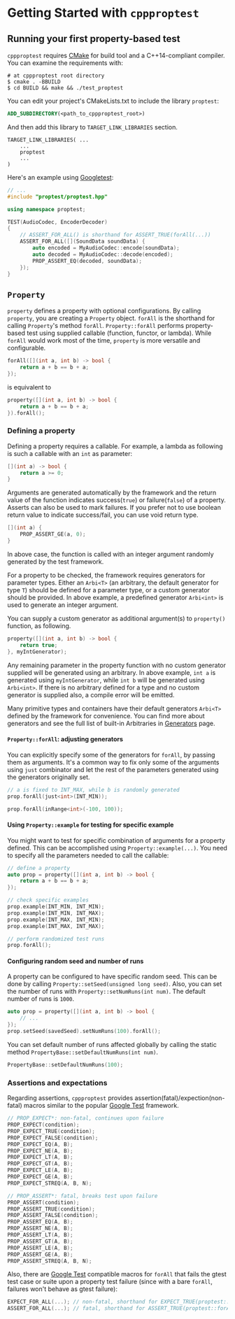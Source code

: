# Getting Started with `cppproptest`

## Running your first property-based test

`cppproptest` requires [CMake](https://cmake.org) for build tool and a C++14-compliant compiler.
You can examine the requirements with: 

```Shell
# at cppproptest root directory
$ cmake . -BBUILD
$ cd BUILD && make && ./test_proptest
```

You can edit your project's CMakeLists.txt to include the library `proptest`:

```CMake
ADD_SUBDIRECTORY(<path_to_cppproptest_root>)

```

And then add this library to `TARGET_LINK_LIBRARIES` section.

```
TARGET_LINK_LIBRARIES( ...
    ...
    proptest
    ...
)
```

Here's an example using [Googletest](https://github.com/google/googletest):

```cpp
// ...
#include "proptest/proptest.hpp"

using namespace proptest;

TEST(AudioCodec, EncoderDecoder)
{
    // ASSERT_FOR_ALL() is shorthand for ASSERT_TRUE(forAll(...))
    ASSERT_FOR_ALL([](SoundData soundData) {
        auto encoded = MyAudioCodec::encode(soundData);
        auto decoded = MyAudioCodec::decode(encoded);
        PROP_ASSERT_EQ(decoded, soundData);
    });
}
```

## `Property`

`property` defines a property with optional configurations. By calling `property`, you are creating a `Property` object. `forAll` is the shorthand for calling `Property`'s method `forAll`. `Property::forAll` performs property-based test using supplied callable (function, functor, or lambda). While `forAll` would work most of the time, `property` is more versatile and configurable.

```cpp
forAll([](int a, int b) -> bool {
    return a + b == b + a;
});
```

is equivalent to

```cpp
property([](int a, int b) -> bool {
    return a + b == b + a;
}).forAll();
```

### Defining a property

Defining a property requires a callable. For example, a lambda as following is such a callable with an `int` as parameter:

```cpp
[](int a) -> bool {
    return a >= 0;
}
```

Arguments are generated automatically by the framework and the return value of the function indicates success(`true`) or failure(`false`) of a property. 
Asserts can also be used to mark failures. If you prefer not to use boolean return value to indicate success/fail, you can use void return type.

```cpp
[](int a) {
    PROP_ASSERT_GE(a, 0);
}
```

In above case, the function is called with an integer argument randomly generated by the test framework. 

For a property to be checked, the framework requires generators for parameter types. Either an `Arbi<T>` (an arbitrary, the default generator for type `T`) should be defined for a parameter type, or a custom generator should be provided. In above example, a predefined generator `Arbi<int>` is used to generate an integer argument.   

You can supply a custom generator as additional argument(s) to `property()` function, as following.

```cpp
property([](int a, int b) -> bool {
    return true;
}, myIntGenerator);
```

Any remaining parameter in the property function with no custom generator supplied will be generated using an arbitrary. In above example, `int a` is generated using `myIntGenerator`, while `int b` will be generated using `Arbi<int>`. If there is no arbitrary defined for a type and no custom generator is supplied also, a compile error will be emitted. 

Many primitive types and containers have their default generators `Arbi<T>` defined by the framework for convenience.
You can find more about generators and see the full list of built-in Arbitraries in [Generators](Generators.md) page.


#### `Property::forAll`: adjusting generators

You can explicitly specify some of the generators for `forAll`, by passing them as arguments.
It's a common way to fix only some of the arguments using `just` combinator and let the rest of the parameters generated using the generators originally set.

```cpp
// a is fixed to INT_MAX, while b is randomly generated
prop.forAll(just<int>(INT_MIN));

prop.forAll(inRange<int>(-100, 100));
```

#### Using `Property::example` for testing for specific example

You might want to test for specific combination of arguments for a property defined. This can be accomplished using `Property::example(...)`. You need to specify all the parameters needed to call the callable:

```cpp
// define a property
auto prop = property([](int a, int b) -> bool {
    return a + b == b + a;
});

// check specific examples
prop.example(INT_MIN, INT_MIN);
prop.example(INT_MIN, INT_MAX);
prop.example(INT_MAX, INT_MIN);
prop.example(INT_MAX, INT_MAX);

// perform randomized test runs
prop.forAll(); 
```

#### Configuring random seed and number of runs

A property can be configured to have specific random seed. This can be done by calling `Property::setSeed(unsigned long seed)`.  Also, you can set the number of runs with `Property::setNumRuns(int num)`. The default number of runs is `1000`. 

```cpp
auto prop = property([](int a, int b) -> bool {
    // ...
});
prop.setSeed(savedSeed).setNumRuns(100).forAll();
```

You can set default number of runs affected globally by calling the static method `PropertyBase::setDefaultNumRuns(int num)`. 

```cpp
PropertyBase::setDefaultNumRuns(100);
```


### Assertions and expectations

Regarding assertions, `cppproptest` provides assertion(fatal)/expection(non-fatal) macros similar to the popular [Google Test](https://github.com/google/googletest) framework.

```cpp
// PROP_EXPECT*: non-fatal, continues upon failure
PROP_EXPECT(condition);
PROP_EXPECT_TRUE(condition);
PROP_EXPECT_FALSE(condition);
PROP_EXPECT_EQ(A, B);
PROP_EXPECT_NE(A, B);
PROP_EXPECT_LT(A, B);
PROP_EXPECT_GT(A, B);
PROP_EXPECT_LE(A, B);
PROP_EXPECT_GE(A, B);
PROP_EXPECT_STREQ(A, B, N);

// PROP_ASSERT*: fatal, breaks test upon failure
PROP_ASSERT(condition);
PROP_ASSERT_TRUE(condition);
PROP_ASSERT_FALSE(condition);
PROP_ASSERT_EQ(A, B);
PROP_ASSERT_NE(A, B);
PROP_ASSERT_LT(A, B);
PROP_ASSERT_GT(A, B);
PROP_ASSERT_LE(A, B);
PROP_ASSERT_GE(A, B);
PROP_ASSERT_STREQ(A, B, N);
```

Also, there are [Google Test](https://github.com/google/googletest) compatible macros for `forAll` that fails the gtest test case or suite upon a property test failure (since with a bare `forAll`, failures won't behave as gtest failure):

```cpp
EXPECT_FOR_ALL(...); // non-fatal, shorthand for EXPECT_TRUE(proptest::forAll(...));
ASSERT_FOR_ALL(...); // fatal, shorthand for ASSERT_TRUE(proptest::forAll(...));
```
